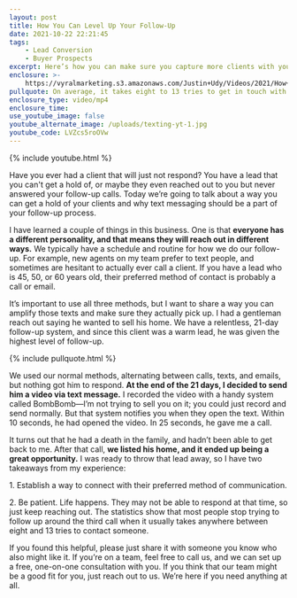 ```yaml
---
layout: post
title: How You Can Level Up Your Follow-Up
date: 2021-10-22 22:21:45
tags:
    - Lead Conversion
    - Buyer Prospects
excerpt: Here’s how you can make sure you capture more clients with your follow-up.
enclosure: >-
    https://vyralmarketing.s3.amazonaws.com/Justin+Udy/Videos/2021/How+You+Can+Level+Up+Your+Follow+Up.mp4
pullquote: On average, it takes eight to 13 tries to get in touch with someone.
enclosure_type: video/mp4
enclosure_time:
use_youtube_image: false
youtube_alternate_image: /uploads/texting-yt-1.jpg
youtube_code: LVZcs5roOVw
---
```

{% include youtube.html %}

Have you ever had a client that will just not respond? You have a lead that you can't get a hold of, or maybe they even reached out to you but never answered your follow-up calls. Today we’re going to talk about a way you can get a hold of your clients and why text messaging should be a part of your follow-up process.

I have learned a couple of things in this business. One is that **everyone has a different personality, and that means they will reach out in different ways.** We typically have a schedule and routine for how we do our follow-up. For example, new agents on my team prefer to text people, and sometimes are hesitant to actually ever call a client. If you have a lead who is 45, 50, or 60 years old, their preferred method of contact is probably a call or email.

It’s important to use all three methods, but I want to share a way you can amplify those texts and make sure they actually pick up. I had a gentleman reach out saying he wanted to sell his home. We have a relentless, 21-day follow-up system, and since this client was a warm lead, he was given the highest level of follow-up.&nbsp;

{% include pullquote.html %}

We used our normal methods, alternating between calls, texts, and emails, but nothing got him to respond. **At the end of the 21 days, I decided to send him a video via text message.** I recorded the video with a handy system called BombBomb—I’m not trying to sell you on it; you could just record and send normally. But that system notifies you when they open the text. Within 10 seconds, he had opened the video. In 25 seconds, he gave me a call.

It turns out that he had a death in the family, and hadn’t been able to get back to me. After that call, **we listed his home, and it ended up being a great opportunity.** I was ready to throw that lead away, so I have two takeaways from my experience:

1\. Establish a way to connect with their preferred method of communication.

2\. Be patient. Life happens. They may not be able to respond at that time, so just keep reaching out. The statistics show that most people stop trying to follow up around the third call when it usually takes anywhere between eight and 13 tries to contact someone.

If you found this helpful, please just share it with someone you know who also might like it. If you’re on a team, feel free to call us, and we can set up a free, one-on-one consultation with you. If you think that our team might be a good fit for you, just reach out to us. We’re here if you need anything at all.
